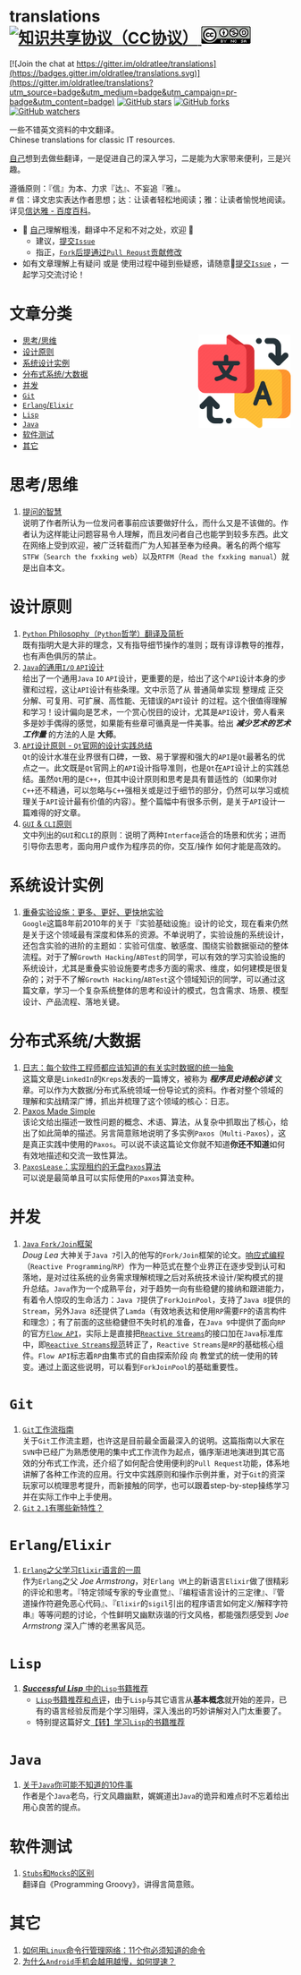 # translations [![知识共享协议（CC协议）](https://img.shields.io/badge/License-Creative%20Commons-DC3D24.svg) ![Attribution-NonCommercial-ShareAlike CC BY-NC-SA](LICENSE.png)](https://creativecommons.org/licenses/by-nc-sa/4.0/deed.zh)

[![Join the chat at https://gitter.im/oldratlee/translations](https://badges.gitter.im/oldratlee/translations.svg)](https://gitter.im/oldratlee/translations?utm_source=badge&utm_medium=badge&utm_campaign=pr-badge&utm_content=badge)
[![GitHub stars](https://img.shields.io/github/stars/oldratlee/translations.svg?style=social&label=Star)](https://github.com/oldratlee/translations/stargazers)
[![GitHub forks](https://img.shields.io/github/forks/oldratlee/translations.svg?style=social&label=Fork)](https://github.com/oldratlee/translations/fork)
[![GitHub watchers](https://img.shields.io/github/watchers/oldratlee/translations.svg?style=social&label=Watch)](https://github.com/oldratlee/translations/watchers)

一些不错英文资料的中文翻译。  
Chinese translations for classic IT resources.

[自己](http://weibo.com/oldratlee)想到去做些翻译，一是促进自己的深入学习，二是能为大家带来便利，三是兴趣。

遵循原则：『信』为本、力求『达』、不妄追『雅』。  
\# 信：译文忠实表达作者思想；达：让读者轻松地阅读；雅：让读者愉悦地阅读。详见[信达雅 - 百度百科](http://baike.baidu.com/view/645992.htm)。

- :see_no_evil: [自己](http://weibo.com/oldratlee)理解粗浅，翻译中不足和不对之处，欢迎 :clap:
    - 建议，[提交`Issue`](https://github.com/oldratlee/translations/issues/new)
    - 指正，[`Fork`后提通过`Pull Requst`贡献修改](https://github.com/oldratlee/translations/fork)
- 如有文章理解上有疑问 或是 使用过程中碰到些疑惑，请随意:raised_hands:[提交`Issue`](https://github.com/oldratlee/translations/issues/new) ，一起学习交流讨论！

# 文章分类

<img src="icon.png" width="33%" align="right" />

<!-- START doctoc generated TOC please keep comment here to allow auto update -->
<!-- DON'T EDIT THIS SECTION, INSTEAD RE-RUN doctoc TO UPDATE -->


- [思考/思维](#%E6%80%9D%E8%80%83%E6%80%9D%E7%BB%B4)
- [设计原则](#%E8%AE%BE%E8%AE%A1%E5%8E%9F%E5%88%99)
- [系统设计实例](#%E7%B3%BB%E7%BB%9F%E8%AE%BE%E8%AE%A1%E5%AE%9E%E4%BE%8B)
- [分布式系统/大数据](#%E5%88%86%E5%B8%83%E5%BC%8F%E7%B3%BB%E7%BB%9F%E5%A4%A7%E6%95%B0%E6%8D%AE)
- [并发](#%E5%B9%B6%E5%8F%91)
- [`Git`](#git)
- [`Erlang`/`Elixir`](#erlangelixir)
- [`Lisp`](#lisp)
- [`Java`](#java)
- [软件测试](#%E8%BD%AF%E4%BB%B6%E6%B5%8B%E8%AF%95)
- [其它](#%E5%85%B6%E5%AE%83)

<!-- END doctoc generated TOC please keep comment here to allow auto update -->

# 思考/思维

1. [提问的智慧](how-to-ask-questions-the-smart-way/README.md)  
    说明了作者所认为一位发问者事前应该要做好什么，而什么又是不该做的。作者认为这样能让问题容易令人理解，而且发问者自己也能学到较多东西。此文在网络上受到欢迎，被广泛转载而广为人知甚至奉为经典。著名的两个缩写`STFW`（`Search the fxxking web`）以及`RTFM`（`Read the fxxking manual`）就是出自本文。

# 设计原则

1. [`Python` Philosophy（`Python`哲学）翻译及简析](python-philosophy/README.md)  
    既有指明大是大非的理念，又有指导细节操作的准则；既有谆谆教导的推荐，也有声色俱厉的禁止。
1. [`Java`的通用`I/O` `API`设计](generic-io-api-in-java-and-api-design/README.md)  
    给出了一个通用`Java` `IO` `API`设计，更重要的是，给出了这个`API`设计本身的步骤和过程，这让`API`设计有些条理。文中示范了从 普通简单实现 整理成 正交分解、可复用、可扩展、高性能、无错误的`API`设计 的过程。这个很值得理解和学习！设计偏向是艺术，一个赏心悦目的设计，尤其是`API`设计，旁人看来多是妙手偶得的感觉，如果能有些章可循真是一件美事。给出 _**减少艺术的艺术工作量**_ 的方法的人是 **大师**。
1. [`API`设计原则 - `Qt`官网的设计实践总结](api-design-principles-from-qt/README.md)  
    `Qt`的设计水准在业界很有口碑，一致、易于掌握和强大的`API`是`Qt`最著名的优点之一。此文既是`Qt`官网上的`API`设计指导准则，也是`Qt`在`API`设计上的实践总结。虽然`Qt`用的是`C++`，但其中设计原则和思考是具有普适性的（如果你对`C++`还不精通，可以忽略与`C++`强相关或是过于细节的部分，仍然可以学习或梳理关于`API`设计最有价值的内容）。整个篇幅中有很多示例，是关于`API`设计一篇难得的好文章。
1. [`GUI` & `CLI`原则](gui-and-cli-principles/README.md)  
    文中列出的`GUI`和`CLI`的原则：说明了两种`Interface`适合的场景和优劣；进而引导你去思考，面向用户或作为程序员的你，交互/操作 如何才能是高效的。

# 系统设计实例

1. [重叠实验设施：更多、更好、更快地实验](overlapping-experiment-infrastructure-more-better-faster-experimentation/README.md)  
    `Google`这篇8年前2010年的关于『实验基础设施』设计的论文，现在看来仍然是关于这个领域最有深度和体系的资源。不单说明了，实验设施的系统设计，还包含实验的进阶的主题如：实验可信度、敏感度、围绕实验数据驱动的整体流程。对于了解`Growth Hacking`/`ABTest`的同学，可以有效的学习实验设施的系统设计，尤其是重叠实验设施要考虑多方面的需求、维度，如何建模是很复杂的；对于不了解`Growth Hacking`/`ABTest`这个领域知识的同学，可以通过这篇文章，学习一个复杂系统整体的思考和设计的模式，包含需求、场景、模型设计、产品流程、落地关键。

# 分布式系统/大数据

1. [日志：每个软件工程师都应该知道的有关实时数据的统一抽象](log-what-every-software-engineer-should-know-about-real-time-datas-unifying/README.md)  
    这篇文章是`LinkedIn`的`Kreps`发表的一篇博文，被称为 **_程序员史诗般必读_** 文章。可以作为大数据/分布式系统领域一份导论式的资料。作者对整个领域的理解和实战精深广博，抓出并梳理了这个领域的核心：日志。
1. [Paxos Made Simple](paxos-made-simple/README.rst)  
    该论文给出描述一致性问题的概念、术语、算法，从复杂中抓取出了核心，给出了如此简单的描述。另言简意赅地说明了多实例`Paxos`（`Multi-Paxos`），这是真正实践中使用的`Paxos`。可以说不读这篇论文你就不知道**你还不知道**如何有效地描述和交流一致性算法。
1. [`PaxosLease`：实现租约的无盘`Paxos`算法](paxoslease/README.rst)  
    可以说是最简单且可以实际使用的`Paxos`算法变种。

# 并发

1. [`Java` `Fork/Join`框架](a-java-fork-join-framework/README.md)  
    _Doug Lea_ 大神关于`Java 7`引入的他写的`Fork/Join`框架的论文。[响应式编程](https://www.reactivemanifesto.org/zh-CN)（`Reactive Programming`/`RP`）作为一种范式在整个业界正在逐步受到认可和落地，是对过往系统的业务需求理解梳理之后对系统技术设计/架构模式的提升总结。`Java`作为一个成熟平台，对于趋势一向有些稳健的接纳和跟进能力，有着令人惊叹的生命活力：`Java 7`提供了`ForkJoinPool`，支持了`Java 8`提供的`Stream`，另外`Java 8`还提供了`Lamda`（有效地表达和使用`RP`需要`FP`的语言构件和理念）；有了前面的这些稳健但不失时机的准备，在`Java 9`中提供了面向`RP`的官方[`Flow API`](https://community.oracle.com/docs/DOC-1006738)，实际上是直接把[`Reactive Streams`](http://www.reactive-streams.org/)的接口加在`Java`标准库中，即[`Reactive Streams`规范](https://github.com/reactive-streams/reactive-streams-jvm#specification)转正了，`Reactive Streams`是`RP`的基础核心组件。`Flow API`标志着`RP`由集市式的自由探索阶段 向 教堂式的统一使用的转变。通过上面这些说明，可以看到`ForkJoinPool`的基础重要性。

# `Git`

1. [`Git`工作流指南](git-workflows-and-tutorials/README.md)  
    关于`Git`工作流主题，也许这是目前最全面最深入的说明。这篇指南以大家在`SVN`中已经广为熟悉使用的集中式工作流作为起点，循序渐进地演进到其它高效的分布式工作流，还介绍了如何配合使用便利的`Pull Request`功能，体系地讲解了各种工作流的应用。行文中实践原则和操作示例并重，对于`Git`的资深玩家可以梳理思考提升，而新接触的同学，也可以跟着step-by-step操练学习并在实际工作中上手使用。
1. [`Git` `2.1`有哪些新特性？](whats-new-git-2-1/README.md)

# `Erlang`/`Elixir`

1. [`Erlang`之父学习`Elixir`语言的一周](a-week-with-elixir/README.md)  
    作为`Erlang`之父 _Joe Armstrong_，对`Erlang VM`上的新语言`Elixir`做了很精彩的评论和思考。『特定领域专家的专业直觉』、『编程语言设计的三定律』、『管道操作符避免恶心代码』、『`Elixir`的`sigil`引出的程序语言如何定义/解释字符串』等等问题的讨论，个性鲜明又幽默诙谐的行文风格，都能强烈感受到 _Joe Armstrong_ 深入广博的老黑客风范。

# `Lisp`

1. [**_Successful Lisp_** 中的`Lisp`书籍推荐](recommend-lisp-books/suggestions4further-reading-in-successful-lisp.md)
    - [`Lisp`书籍推荐和点评](recommend-lisp-books/README.md)，由于`Lisp`与其它语言从**基本概念**就开始的差异，已有的语言经验反而是个学习阻碍，深入浅出的巧妙讲解对入门太重要了。
    - 特别提这篇好文[【转】学习`Lisp`的书籍推荐](recommend-lisp-books/recommend-lisp-books.md)

# `Java`

1. [关于`Java`你可能不知道的10件事](10-things-you-didnt-know-about-java/README.md)  
    作者是个`Java`老鸟，行文风趣幽默，娓娓道出`Java`的诡异和难点时不忘着给出用心良苦的提点。

# 软件测试

1. [`Stubs`和`Mocks`的区别](stubs-vs-mocks/README.md)  
    翻译自《Programming Groovy》，讲得言简意赅。

# 其它

1. [如何用`Linux`命令行管理网络：11个你必须知道的命令](how-to-work-with-network-from-linux-terminal/README.md)
1. [为什么`Android`手机会越用越慢，如何提速？](why-android-phones-slow-down-over-time-and-how-to-speed-them-up/README.md)
